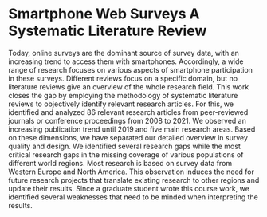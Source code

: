 Smartphone Web Surveys A Systematic Literature Review
==============================

Today, online surveys are the dominant source of survey data, with an increasing trend to access them with smartphones. Accordingly, a wide range of research focuses on various aspects of smartphone participation in these surveys. Different reviews focus on a specific domain, but no literature reviews give an overview of the whole research field. This work closes the gap by employing the methodology of systematic literature reviews to objectively identify relevant research articles. For this, we identified and analyzed 86 relevant research articles from peer-reviewed journals or conference proceedings from 2008 to 2021. We observed an increasing publication trend until 2019 and five main research areas. Based on these dimensions, we have separated our detailed overview in survey quality and design. We identified several research gaps while the most critical research gaps in the missing coverage of various populations of different world regions. Most research is based on survey data from Western Europe and North America. This observation induces the need for future research projects that translate existing research to other regions and update their results. Since a graduate student wrote this course work, we identified several weaknesses that need to be minded when interpreting the results.
